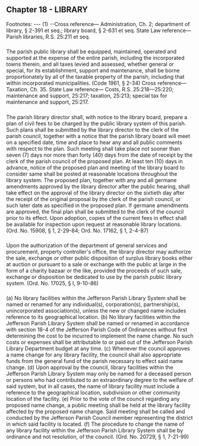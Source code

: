 ## Chapter 18 - LIBRARY
Footnotes:
--- (1) --Cross reference— Administration, Ch. 2; department of library, § 2-391 et seq.; library board, § 2-631 et seq.
State Law reference— Parish libraries, R.S. 25:211 et seq.
#####   

The parish public library shall be equipped, maintained, operated and supported at the expense of the entire
parish, including the incorporated towns therein, and all taxes levied and assessed, whether general or special,
for its establishment, support and maintenance, shall be borne proportionately by all of the taxable property of
the parish, including that within incorporated municipalities.
(Code 1961, § 2-34)
Cross reference— Taxation, Ch. 35.
State Law reference— Costs, R.S. 25:218—25:220; maintenance and support, 25:217; taxation, 25:213; special
tax for maintenance and support, 25:217.
#####   

The parish library director shall, with notice to the library board, prepare a plan of civil fees to be charged by the
public library system of this parish. Such plans shall be submitted by the library director to the clerk of the
parish council, together with a notice that the parish library board will meet on a specified date, time and place
to hear any and all public comments with respect to the plan. Such meeting shall take place not sooner than
seven (7) days nor more than forty (40) days from the date of receipt by the clerk of the parish council of the
proposed plan. At least ten (10) days in advance, notice of the proposed plan and meeting of the library board to
consider same shall be posted at reasonable locations throughout the library system. The proposed plan, together
with any and all germane amendments approved by the library director after the public hearing, shall take effect
on the approval of the library director on the sixtieth day after the receipt of the original proposal by the clerk of
the parish council, or such later date as specified in the proposed plan. If germane amendments are approved, the
final plan shall be submitted to the clerk of the council prior to its effect. Upon adoption, copies of the current
fees in effect shall be available for inspection upon request at reasonable library locations.
(Ord. No. 15908, § 1, 2-29-84; Ord. No. 17162, § 1, 2-4-87)
#####   

Upon the authorization of the department of general services and procurement, property controller's office, the
library director may authorize the sale, exchange or other public disposition of surplus library books either at
auction or pursuant to a sale or exchange with the public at large in the form of a charity bazaar or the like,
provided the proceeds of such sale, exchange or disposition be dedicated to use by the parish public library
system.
(Ord. No. 17025, § I, 9-10-86)
#####   

(a)
No library facilities within the Jefferson Parish Library System shall be named or renamed for any individual(s),
corporation(s), partnership(s), unincorporated association(s), unless the new or changed name includes reference
to its geographical location.
(b)
No library facilities within the Jefferson Parish Library System shall be named or renamed in accordance with
section 18-4 of the Jefferson Parish Code of Ordinances without first determining the cost to be incurred to
implement the name change. No such costs or expenses shall be attributable to or paid out of the Jefferson Parish
Library Department budget at any time.
(c)
Whenever the council approves a name change for any library facility, the council shall also appropriate funds
from the general fund of the parish necessary to effect said name change.
(d)
Upon approval by the council, library facilities within the Jefferson Parish Library System may only be named
for a deceased person or persons who had contributed to an extraordinary degree to the welfare of said system,
but in all cases, the name of library facility must include a reference to the geographical location, subdivision or
other community location of the facility.
(e)
Prior to the vote of the council regarding any proposed name change, a public meeting shall be held at the library
facility affected by the proposed name change. Said meeting shall be called and conducted by the Jefferson
Parish Council member representing the district in which said facility is located.
(f)
The procedure to change the name of any library facility within the Jefferson Parish Library System shall be by
ordinance and not resolution, of the council.
(Ord. No. 20729, § 1, 7-21-99)
